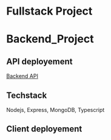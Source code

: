 # Fullstack Project

# Backend_Project

## API deployement

[Backend API](https://hyper-api-backend.herokuapp.com/)

## Techstack 

Nodejs, Express, MongoDB, Typescript

## Client deployement

